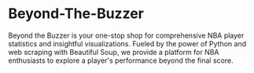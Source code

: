 # Beyond-The-Buzzer
Beyond the Buzzer is your one-stop shop for comprehensive NBA player statistics and insightful visualizations. Fueled by the power of Python and web scraping with Beautiful Soup, we provide a platform for NBA enthusiasts to explore a player's performance beyond the final score.
